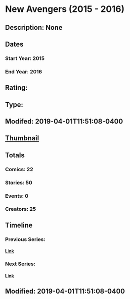 # New Avengers (2015 - 2016)
## Description: None
## Dates
### Start Year: 2015
### End Year: 2016
## Rating: 
## Type: 
## Modifed: 2019-04-01T11:51:08-0400
## [Thumbnail](http://i.annihil.us/u/prod/marvel/i/mg/6/80/561bd355cf546.jpg)
## Totals
### Comics: 22
### Stories: 50
### Events: 0
### Creators: 25
## Timeline
### Previous Series: 
#### [Link]()
### Next Series: 
#### [Link]()
## Modified: 2019-04-01T11:51:08-0400